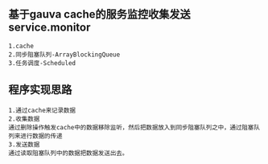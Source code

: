 
## 基于gauva cache的服务监控收集发送service.monitor
```
1.cache
2.同步阻塞队列-ArrayBlockingQueue
3.任务调度-Scheduled
```
## 程序实现思路
```
1.通过cache来记录数据
2.收集数据
通过删除操作触发cache中的数据移除监听，然后把数据放入到同步阻塞队列之中，通过阻塞队列来进行数据的传递
3.发送数据
通过读取阻塞队列中的数据把数据发送出去。
```